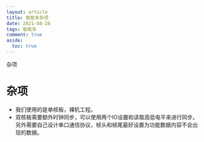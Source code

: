 ```yaml
---
layout: article
title: 智能车杂项
date: 2021-08-28
tags: 智能车
comment: true
aside:
  toc: true
---
```


杂项

<!--more-->

# 杂项

* 我们使用的是单核板，裸机工程。
* 双核板需要额外时钟同步，可以使用两个IO设置和读取高低电平来进行同步。另外需要自己设计串口通信协议，帧头和帧尾最好设置为功能数据内容不会出现的数据。